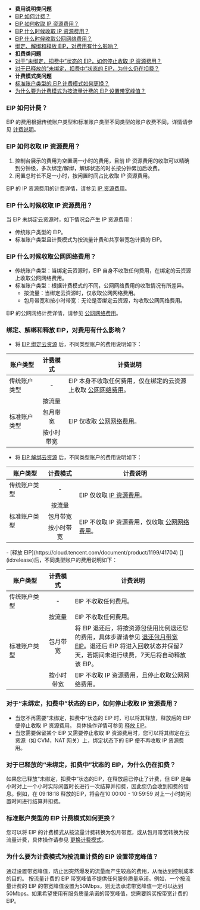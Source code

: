 - **费用说明类问题**
 - [EIP 如何计费？](#10)
 - [EIP 如何收取 IP 资源费用？](#11)
 - [EIP 什么时候收取 IP 资源费用？](#12)
 - [EIP 什么时候收取公网网络费用？](#13)
 - [绑定、解绑和释放 EIP，对费用有什么影响？](#14)
- **扣费类问题**
 - [对于“未绑定，扣费中”状态的 EIP，如何停止收取 IP 资源费用？](#21)
 - [对于已释放的“未绑定，扣费中”状态的 EIP，为什么仍在扣费？](#22)
- **计费模式类问题**
 - [标准账户类型的 EIP 计费模式如何更换？](#31)
 - [为什么要为计费模式为按流量计费的 EIP 设置带宽峰值？](#32)

<span id = "10"></span>
### EIP 如何计费？
EIP 的费用根据传统账户类型和标准账户类型不同类型的账户收费不同，详情请参见 [计费说明](https://cloud.tencent.com/document/product/1199/41692)。

<span id = "11"></span>
### EIP 如何收取 IP 资源费用？
1. 控制台展示的费用为空置满一小时的费用，目前 IP 资源费用的收取可以精确到分钟级，多次绑定/解绑，解绑状态的时长按分钟累加后收费。
2. 闲置总时长不足一小时，按闲置时间占比收取 IP 资源费用。

EIP 的 IP 资源费用的计费详情，请参见 [IP 资源费用](https://cloud.tencent.com/document/product/1199/51694)。

<span id = "12"></span>
### EIP 什么时候收取 IP 资源费用？
当 EIP 未绑定云资源时，如下情况会产生 IP 资源费用：
- 传统账户类型的 EIP。
- 标准账户类型且计费模式为按流量计费和共享带宽包计费的 EIP。

<span id = "13"></span>
### EIP 什么时候收取公网网络费用？
- 传统账户类型：当绑定云资源时，EIP 自身不收取任何费用，在绑定的云资源上收取公网网络费用。
- 标准账户类型：根据计费模式的不同，公网网络费用的收取情况有所差异。
  - 按流量：当绑定云资源时，仅收取公网网络费用。
  - 包月带宽和按小时带宽：无论是否绑定云资源，均收取公网网络费用。

EIP 的公网网络计费详情，请参见 [公网网络费用](https://cloud.tencent.com/document/product/1199/51693)。

<span id = "14"></span>
### 绑定、解绑和释放 EIP，对费用有什么影响？
- 将 [EIP 绑定云资源](https://cloud.tencent.com/document/product/1199/41702)[](id:bind) 后，不同类型账户的费用说明如下：
<table>
<thead>
<tr>
<th>账户类型</th>
<th align="center">计费模式</th>
<th>计费说明</th>
</tr>
</thead>
<tbody><tr>
<td>传统账户类型</td>
<td align="center">-</td>
<td>EIP 本身不收取任何费用，仅在绑定的云资源上收取 <a href="https://cloud.tencent.com/document/product/213/10578" target="_blank">公网网络费用</a>。</td>
</tr>
<tr>
<td rowspan="3">标准账户类型</td>
<td align="center">按流量</td>
<td rowspan="3">EIP 仅收取 <a href="https://cloud.tencent.com/document/product/1199/41692#net" target="_blank">公网网络费用</a>。</td>
</tr>
<tr>
<td align="center">包月带宽</td>
</tr> 
<tr>
<td align="center">按小时带宽</td>
</tr>
</tbody></table>

- 将 [EIP 解绑云资源](https://cloud.tencent.com/document/product/1199/41703) [](id:udbind)后，不同类型账户的费用说明如下：
<table>
<thead>
<tr>
<th>账户类型</th>
<th align="center">计费模式</th>
<th>计费说明</th>
</tr>
</thead>
<tbody><tr>
<td>传统账户类型</td>
<td align="center">-</td>
<td rowspan="2">EIP 仅收取 <a href="https://cloud.tencent.com/document/product/1199/51694" target="_blank">IP 资源费用</a>。</td>
</tr>
<tr>
<td rowspan="3">标准账户类型</td>
<td align="center">按流量</td>
</tr>
 <tr>
<td align="center">包月带宽</td>
<td rowspan="2">EIP 不收取 IP 资源费用，仅收取 <a href="https://cloud.tencent.com/document/product/1199/41692#net" target="_blank">公网网络费用</a>。</td>
</tr> 
<tr>
<td align="center">按小时带宽</td>
</tr>
</tbody></table>
- [释放 EIP](https://cloud.tencent.com/document/product/1199/41704) [](id:release)后，不同类型账户的费用说明如下：
<table>
<thead>
<tr>
<th width="20%">账户类型</th>
<th width="15%" align="center">计费模式</th>
<th>计费说明</th>
</tr>
</thead>
<tbody><tr>
<td>传统账户类型</td>
<td align="center">-</td>
<td>EIP 不收取任何费用。</td>
</tr>
<tr>
<td rowspan="3">标准账户类型</td>
<td align="center">按流量</td>
<td>EIP 不收取任何费用。</td>
</tr>
<tr>
<td align="center">包月带宽</td>
<td>将 EIP 退还后，将按资源包使用比例退还您的费用，具体步骤请参见 <a href="https://cloud.tencent.com/document/product/1199/43137#33" target="_blank">退还包月带宽 EIP</a>。退还后 EIP 将进入回收状态并保留7天，若期间未进行续费，7天后将自动释放该 EIP。</td>
</tr>
<tr>
<td align="center">按小时带宽</td>
<td>EIP 不收取 IP 资源费用，且停止收取公网网络费用。</td>
</tr>
</tbody></table>

<span id = "21"></span>
### 对于“未绑定，扣费中”状态的 EIP，如何停止收取 IP 资源费用？
- 当您不再需要“未绑定，扣费中”状态的 EIP 时，可以将其释放，释放后的 EIP 便停止收取 IP 资源费用。
  具体操作详情可参见 [释放 EIP](https://cloud.tencent.com/document/product/1199/41704)。
- 当您需要保留某个 EIP 又需要停止收取 IP 资源费用时，您可以将其绑定在云资源（如 CVM，NAT 网关）上，绑定状态下的 EIP 便不再收取 IP 资源费用。

<span id = "22"></span>
### 对于已释放的“未绑定，扣费中”状态的 EIP，为什么仍在扣费？
如果您已释放“未绑定，扣费中”状态的EIP，在释放后已停止了计费，但 EIP 是每小时对上一个小时实际闲置时长进行一次结算并扣费，因此您仍会收到扣费的信息。例如，在 09:18:18 释放的EIP，将会在10:00:00 - 10:59:59 对上一小时的闲置时间进行结算并扣费。

<span id = "31"></span>
### 标准账户类型的 EIP 计费模式如何更换？
您可以将 EIP 的计费模式从按流量计费转换为包月带宽，或从包月带宽转换为按流量计费，具体操作请参见 [更换计费模式](https://cloud.tencent.com/document/product/1199/43137#11)。

<span id = "32"></span>
### 为什么要为计费模式为按流量计费的 EIP 设置带宽峰值？
通过设置带宽峰值，防止因突然爆发的流量而产生较高的费用，从而达到控制成本的目的。
按流量计费的 EIP 带宽峰值不提供任何服务质量承诺。例如，一个按流量计费的 EIP 的带宽峰值设置为50Mbps，则无法承诺带宽峰值一定可以达到50Mbps。如果希望使用有服务质量承诺的带宽峰值，您需要购买按带宽计费的 EIP。
